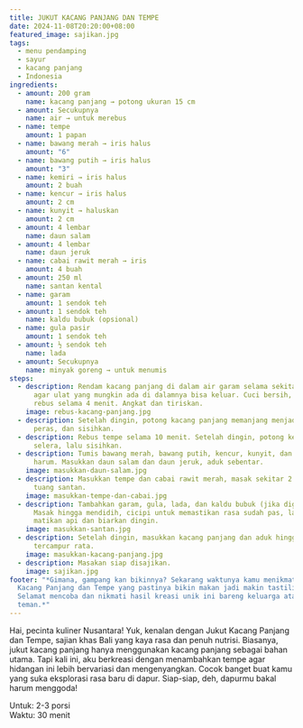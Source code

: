 ```yaml
---
title: JUKUT KACANG PANJANG DAN TEMPE
date: 2024-11-08T20:20:00+08:00
featured_image: sajikan.jpg
tags:
  - menu pendamping
  - sayur
  - kacang panjang
  - Indonesia
ingredients:
  - amount: 200 gram
    name: kacang panjang → potong ukuran 15 cm
  - amount: Secukupnya
    name: air → untuk merebus
  - name: tempe
    amount: 1 papan
  - name: bawang merah → iris halus
    amount: "6"
  - name: bawang putih → iris halus
    amount: "3"
  - name: kemiri → iris halus
    amount: 2 buah
  - name: kencur → iris halus
    amount: 2 cm
  - name: kunyit → haluskan
    amount: 2 cm
  - amount: 4 lembar
    name: daun salam
  - amount: 4 lembar
    name: daun jeruk
  - name: cabai rawit merah → iris
    amount: 4 buah
  - amount: 250 ml
    name: santan kental
  - name: garam
    amount: 1 sendok teh
  - amount: 1 sendok teh
    name: kaldu bubuk (opsional)
  - name: gula pasir
    amount: 1 sendok teh
  - amount: ½ sendok teh
    name: lada
  - amount: Secukupnya
    name: minyak goreng → untuk menumis
steps:
  - description: Rendam kacang panjang di dalam air garam selama sekitar 5 menit
      agar ulat yang mungkin ada di dalamnya bisa keluar. Cuci bersih, lalu
      rebus selama 4 menit. Angkat dan tiriskan.
    image: rebus-kacang-panjang.jpg
  - description: Setelah dingin, potong kacang panjang memanjang menjadi dua bagian,
      peras, dan sisihkan.
  - description: Rebus tempe selama 10 menit. Setelah dingin, potong kecil sesuai
      selera, lalu sisihkan.
  - description: Tumis bawang merah, bawang putih, kencur, kunyit, dan kemiri hingga
      harum. Masukkan daun salam dan daun jeruk, aduk sebentar.
    image: masukkan-daun-salam.jpg
  - description: Masukkan tempe dan cabai rawit merah, masak sekitar 2 menit, lalu
      tuang santan.
    image: masukkan-tempe-dan-cabai.jpg
  - description: Tambahkan garam, gula, lada, dan kaldu bubuk (jika digunakan).
      Masak hingga mendidih, cicipi untuk memastikan rasa sudah pas, lalu
      matikan api dan biarkan dingin.
    image: masukkan-santan.jpg
  - description: Setelah dingin, masukkan kacang panjang dan aduk hingga semuanya
      tercampur rata.
    image: masukkan-kacang-panjang.jpg
  - description: Masakan siap disajikan.
    image: sajikan.jpg
footer: "*Gimana, gampang kan bikinnya? Sekarang waktunya kamu menikmati Jukut
  Kacang Panjang dan Tempe yang pastinya bikin makan jadi makin tastilicious!
  Selamat mencoba dan nikmati hasil kreasi unik ini bareng keluarga atau
  teman.*"
---
```

Hai, pecinta kuliner Nusantara! Yuk, kenalan dengan Jukut Kacang Panjang dan Tempe, sajian khas Bali yang kaya rasa dan penuh nutrisi. Biasanya, jukut kacang panjang hanya menggunakan kacang panjang sebagai bahan utama. Tapi kali ini, aku berkreasi dengan menambahkan tempe agar hidangan ini lebih bervariasi dan mengenyangkan. Cocok banget buat kamu yang suka eksplorasi rasa baru di dapur. Siap-siap, deh, dapurmu bakal harum menggoda!

Untuk: 2-3 porsi\
Waktu: 30 menit
